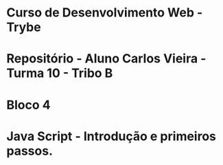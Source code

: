 # Curso de Desenvolvimento Web - Trybe
# Repositório - Aluno Carlos Vieira - Turma 10 - Tribo B
# Bloco 4
# Java Script - Introdução e primeiros passos.